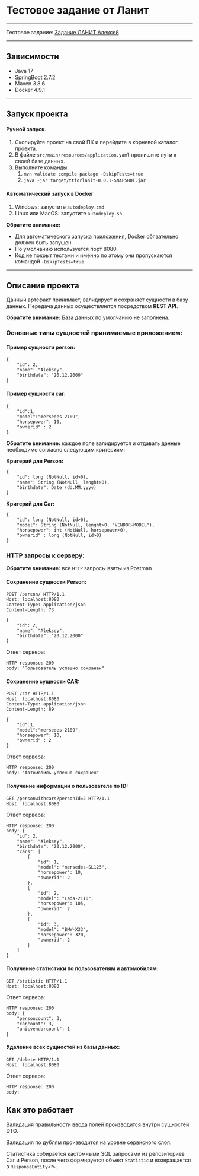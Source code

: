 # Тестовое задание от Ланит
***
Тестовое задание: [Задание ЛАНИТ Алексей](https://docs.google.com/document/d/1cxrfS9zFdvB6CIgnKb5KzDwiKwqN_LLXpaJ7X6ckfvI/edit?usp=sharing)

***

## Зависимости

* Java 17
* SpringBoot 2.7.2
* Maven 3.8.6
* Docker 4.9.1
***

## Запуск проекта

#### Ручной запуск.
1) Скопируйте проект на свой ПК и перейдите в корневой каталог проекта.
2) В файле `src/main/resources/application.yaml` пропишите пути к своей базе данных.
3) Выполните команды:
   1) `mvn validate compile package -DskipTests=true`
   2) `java -jar target/ttforlanit-0.0.1-SNAPSHOT.jar`

#### Автоматический запуск в Docker

1) Windows: запустите `autodeploy.cmd`
2) Linux или MacOS: запустите `autodeploy.sh`

**Обратите внимание:** 
* Для автоматического запуска приложения, Docker обязательно должен быть запущен.
* По умолчанию используется порт 8080.
* Код не покрыт тестами и именно по этому они пропускаются командой `-DskipTests=true`

***

## Описание проекта

Данный артефакт принимает, валидирует и сохраняет сущности в базу данных. Передача данных осуществляется посредством **REST API**.

**Обратите внимание:** База данных по умолчанию не заполнена.
### Основные типы сущностей принимаемые приложением:
#### Пример сущности person:
```
{
    "id": 2,
    "name": "Aleksey",
    "birthdate": "20.12.2000"
}
```
#### Пример сущности car:
```
{
    "id":1,
    "model":"mersedes-2109",
    "horsepower": 10,
    "ownerid" : 2
}
```
**Обратите внимание:** каждое поле валидируется и отдавать данные необходимо согласно следующим критериям:

**Критерий для Person:**
```
{
    "id": long (NotNull, id>0),
    "name": String (NotNull, lenght>0),
    "birthdate": Date (dd.MM.yyyy)
}
```
**Критерий для Car:**
```
{
    "id": long (NotNull, id>0),
    "model": String (NotNull, lenght>0, "VENDOR-MODEL"),
    "horsepower": int (NotNull, horsepower>0),
    "ownerid" : long (NotNull, id>0)
}
```

### HTTP запросы к серверу:
**Обратите внимание:** все `HTTP` запросы взяты из Postman
#### Сохранение сущности Person:
```
POST /person/ HTTP/1.1
Host: localhost:8080
Content-Type: application/json
Content-Length: 73

{
    "id": 2,
    "name": "Aleksey",
    "birthdate": "20.12.2000"
}
```
Ответ сервера:
```
HTTP response: 200
body: "Пользователь успешно сохранен" 
```

#### Сохранение сущности CAR:
```
POST /car HTTP/1.1
Host: localhost:8080
Content-Type: application/json
Content-Length: 89

{
    "id":1,
    "model":"mersedes-2109",
    "horsepower": 10,
    "ownerid" : 2
}
```
Ответ сервера:
```
HTTP response: 200
body: "Автомобиль успешно сохранен" 
```

#### Получение информации о пользователе по ID:
```
GET /personwithcars?personId=2 HTTP/1.1
Host: localhost:8080
```
Ответ сервера:
```
HTTP response: 200
body: {
    "id": 2,
    "name": "Aleksey",
    "birthdate": "20.12.2000",
    "cars": [
        {
            "id": 1,
            "model": "mersedes-SL123",
            "horsepower": 10,
            "ownerid": 2
        },
        {
            "id": 2,
            "model": "Lada-2110",
            "horsepower": 105,
            "ownerid": 2
        },
        {
            "id": 3,
            "model": "BMW-X33",
            "horsepower": 320,
            "ownerid": 2
        }
    ]
}
```
#### Получение статистики по пользователям и автомобилям:
```
GET /statistic HTTP/1.1
Host: localhost:8080
```
Ответ сервера:
```
HTTP response: 200
body: {
    "personcount": 3,
    "carcount": 3,
    "unicvendorcount": 1
}
```
#### Удаление всех сущностей из базы данных:
```
GET /delete HTTP/1.1
Host: localhost:8080
```
Ответ сервера:
```
HTTP response: 200
body: 
```

## Как это работает
Валидация правильности ввода полей производится внутри сущностей DTO.

Валидация по дублям производится на уровне сервисного слоя.

Статистика собирается кастомными SQL запросами из репозиториев Car и Person, после чего формируется объект `Statistic` и возвращается в `ResponseEntity<?>`.




